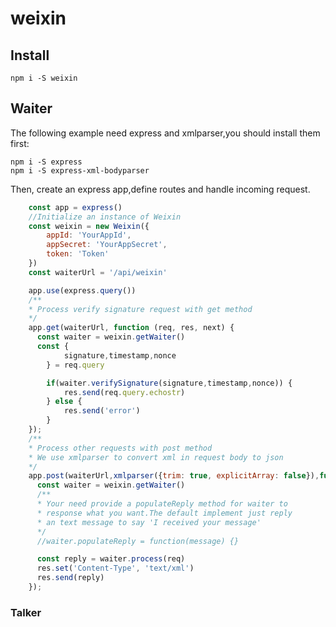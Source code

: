 # weixin

## Install

    npm i -S weixin


## Waiter

The following example need express and xmlparser,you should install them first:

    npm i -S express
    npm i -S express-xml-bodyparser

Then, create an express app,define routes and handle incoming request.

```js
    const app = express()
    //Initialize an instance of Weixin
    const weixin = new Weixin({
    	appId: 'YourAppId',
    	appSecret: 'YourAppSecret',
    	token: 'Token'
    })
    const waiterUrl = '/api/weixin'

    app.use(express.query())
    /**
    * Process verify signature request with get method
    */
    app.get(waiterUrl, function (req, res, next) {
      const waiter = weixin.getWaiter()
      const {
    		signature,timestamp,nonce
    	} = req.query

    	if(waiter.verifySignature(signature,timestamp,nonce)) {
    		res.send(req.query.echostr)
    	} else {
    		res.send('error')
    	}
    });
    /**
    * Process other requests with post method
    * We use xmlparser to convert xml in request body to json
    */
    app.post(waiterUrl,xmlparser({trim: true, explicitArray: false}),function (req, res, next) {
      const waiter = weixin.getWaiter()
      /**
      * Your need provide a populateReply method for waiter to
      * response what you want.The default implement just reply
      * an text message to say 'I received your message'
      */
      //waiter.populateReply = function(message) {}

      const reply = waiter.process(req)
      res.set('Content-Type', 'text/xml')
      res.send(reply)
    });
```

### Talker
